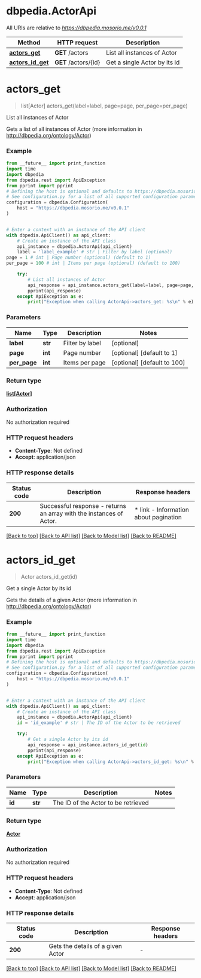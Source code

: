 # dbpedia.ActorApi

All URIs are relative to *https://dbpedia.mosorio.me/v0.0.1*

Method | HTTP request | Description
------------- | ------------- | -------------
[**actors_get**](ActorApi.md#actors_get) | **GET** /actors | List all instances of Actor
[**actors_id_get**](ActorApi.md#actors_id_get) | **GET** /actors/{id} | Get a single Actor by its id


# **actors_get**
> list[Actor] actors_get(label=label, page=page, per_page=per_page)

List all instances of Actor

Gets a list of all instances of Actor (more information in http://dbpedia.org/ontology/Actor)

### Example

```python
from __future__ import print_function
import time
import dbpedia
from dbpedia.rest import ApiException
from pprint import pprint
# Defining the host is optional and defaults to https://dbpedia.mosorio.me/v0.0.1
# See configuration.py for a list of all supported configuration parameters.
configuration = dbpedia.Configuration(
    host = "https://dbpedia.mosorio.me/v0.0.1"
)


# Enter a context with an instance of the API client
with dbpedia.ApiClient() as api_client:
    # Create an instance of the API class
    api_instance = dbpedia.ActorApi(api_client)
    label = 'label_example' # str | Filter by label (optional)
page = 1 # int | Page number (optional) (default to 1)
per_page = 100 # int | Items per page (optional) (default to 100)

    try:
        # List all instances of Actor
        api_response = api_instance.actors_get(label=label, page=page, per_page=per_page)
        pprint(api_response)
    except ApiException as e:
        print("Exception when calling ActorApi->actors_get: %s\n" % e)
```

### Parameters

Name | Type | Description  | Notes
------------- | ------------- | ------------- | -------------
 **label** | **str**| Filter by label | [optional] 
 **page** | **int**| Page number | [optional] [default to 1]
 **per_page** | **int**| Items per page | [optional] [default to 100]

### Return type

[**list[Actor]**](Actor.md)

### Authorization

No authorization required

### HTTP request headers

 - **Content-Type**: Not defined
 - **Accept**: application/json

### HTTP response details
| Status code | Description | Response headers |
|-------------|-------------|------------------|
**200** | Successful response - returns an array with the instances of Actor. |  * link - Information about pagination <br>  |

[[Back to top]](#) [[Back to API list]](../README.md#documentation-for-api-endpoints) [[Back to Model list]](../README.md#documentation-for-models) [[Back to README]](../README.md)

# **actors_id_get**
> Actor actors_id_get(id)

Get a single Actor by its id

Gets the details of a given Actor (more information in http://dbpedia.org/ontology/Actor)

### Example

```python
from __future__ import print_function
import time
import dbpedia
from dbpedia.rest import ApiException
from pprint import pprint
# Defining the host is optional and defaults to https://dbpedia.mosorio.me/v0.0.1
# See configuration.py for a list of all supported configuration parameters.
configuration = dbpedia.Configuration(
    host = "https://dbpedia.mosorio.me/v0.0.1"
)


# Enter a context with an instance of the API client
with dbpedia.ApiClient() as api_client:
    # Create an instance of the API class
    api_instance = dbpedia.ActorApi(api_client)
    id = 'id_example' # str | The ID of the Actor to be retrieved

    try:
        # Get a single Actor by its id
        api_response = api_instance.actors_id_get(id)
        pprint(api_response)
    except ApiException as e:
        print("Exception when calling ActorApi->actors_id_get: %s\n" % e)
```

### Parameters

Name | Type | Description  | Notes
------------- | ------------- | ------------- | -------------
 **id** | **str**| The ID of the Actor to be retrieved | 

### Return type

[**Actor**](Actor.md)

### Authorization

No authorization required

### HTTP request headers

 - **Content-Type**: Not defined
 - **Accept**: application/json

### HTTP response details
| Status code | Description | Response headers |
|-------------|-------------|------------------|
**200** | Gets the details of a given Actor |  -  |

[[Back to top]](#) [[Back to API list]](../README.md#documentation-for-api-endpoints) [[Back to Model list]](../README.md#documentation-for-models) [[Back to README]](../README.md)

